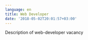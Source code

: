 ```yaml
---
language: en
title: Web Developer
date: '2018-05-02T20:01:57+03:00'
---
```

Description of web-developer vacancy
